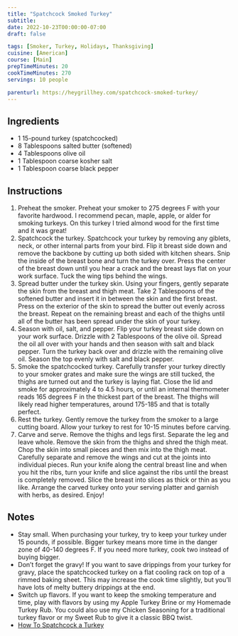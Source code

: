 ```yaml
---
title: "Spatchcock Smoked Turkey"
subtitle: 
date: 2022-10-23T00:00:00-07:00
draft: false

tags: [Smoker, Turkey, Holidays, Thanksgiving]
cuisine: [American]
course: [Main]
prepTimeMinutes: 20
cookTimeMinutes: 270
servings: 10 people

parenturl: https://heygrillhey.com/spatchcock-smoked-turkey/
---
```


## Ingredients

- 1 15-pound turkey (spatchcocked)
- 8 Tablespoons salted butter (softened)
- 4 Tablespoons olive oil
- 1 Tablespoon coarse kosher salt
- 1 Tablespoon coarse black pepper

## Instructions

1. Preheat the smoker. Preheat your smoker to 275 degrees F with your favorite hardwood. I recommend pecan, maple, apple, or alder for smoking turkeys. On this turkey I tried almond wood for the first time and it was great!
2. Spatchcock the turkey. Spatchcock your turkey by removing any giblets, neck, or other internal parts from your bird. Flip it breast side down and remove the backbone by cutting up both sided with kitchen shears. Snip the inside of the breast bone and turn the turkey over. Press the center of the breast down until you hear a crack and the breast lays flat on your work surface. Tuck the wing tips behind the wings.
3. Spread butter under the turkey skin. Using your fingers, gently separate the skin from the breast and thigh meat. Take 2 Tablespoons of the softened butter and insert it in between the skin and the first breast. Press on the exterior of the skin to spread the butter out evenly across the breast. Repeat on the remaining breast and each of the thighs until all of the butter has been spread under the skin of your turkey.
4. Season with oil, salt, and pepper. Flip your turkey breast side down on your work surface. Drizzle with 2 Tablespoons of the olive oil. Spread the oil all over with your hands and then season with salt and black pepper. Turn the turkey back over and drizzle with the remaining olive oil. Season the top evenly with salt and black pepper.
5. Smoke the spatchcocked turkey. Carefully transfer your turkey directly to your smoker grates and make sure the wings are still tucked, the thighs are turned out and the turkey is laying flat. Close the lid and smoke for approximately 4 to 4.5 hours, or until an internal thermometer reads 165 degrees F in the thickest part of the breast. The thighs will likely read higher temperatures, around 175-185 and that is totally perfect.
6. Rest the turkey. Gently remove the turkey from the smoker to a large cutting board. Allow your turkey to rest for 10-15 minutes before carving.
7. Carve and serve. Remove the thighs and legs first. Separate the leg and leave whole. Remove the skin from the thighs and shred the thigh meat. Chop the skin into small pieces and then mix into the thigh meat. Carefully separate and remove the wings and cut at the joints into individual pieces. Run your knife along the central breast line and when you hit the ribs, turn your knife and slice against the ribs until the breast is completely removed. Slice the breast into slices as thick or thin as you like. Arrange the carved turkey onto your serving platter and garnish with herbs, as desired. Enjoy!

## Notes

- Stay small. When purchasing your turkey, try to keep your turkey under 15 pounds, if possible. Bigger turkey means more time in the danger zone of 40-140 degrees F. If you need more turkey, cook two instead of buying bigger.
- Don’t forget the gravy! If you want to save drippings from your turkey for gravy, place the spatchcocked turkey on a flat cooling rack on top of a rimmed baking sheet. This may increase the cook time slightly, but you’ll have lots of melty buttery drippings at the end.
- Switch up flavors. If you want to keep the smoking temperature and time, play with flavors by using my Apple Turkey Brine or my Homemade Turkey Rub. You could also use my Chicken Seasoning for a traditional turkey flavor or my Sweet Rub to give it a classic BBQ twist.
- [How To Spatchcock a Turkey](https://heygrillhey.com/how-to-spatchcock-turkey/)
